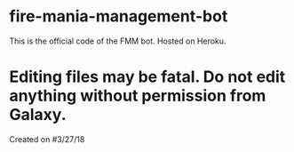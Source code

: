 # fire-mania-management-bot
This is the official code of the FMM bot. Hosted on Heroku.

# Editing files may be fatal. Do not edit anything without permission from Galaxy.
Created on #3/27/18
